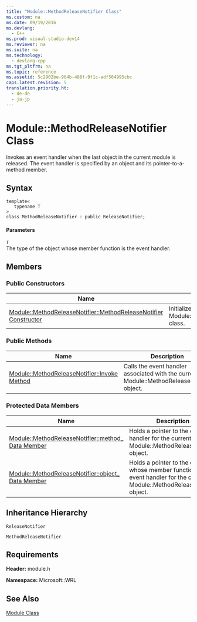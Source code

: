 ```yaml
---
title: "Module::MethodReleaseNotifier Class"
ms.custom: na
ms.date: 09/19/2016
ms.devlang: 
  - C++
ms.prod: visual-studio-dev14
ms.reviewer: na
ms.suite: na
ms.technology: 
  - devlang-cpp
ms.tgt_pltfrm: na
ms.topic: reference
ms.assetid: 5c2902be-964b-488f-9f1c-adf504995cbc
caps.latest.revision: 5
translation.priority.ht: 
  - de-de
  - ja-jp
---
```

# Module::MethodReleaseNotifier Class
Invokes an event handler when the last object in the current module is released. The event handler is specified by an object and its pointer-to-a-method member.  
  
## Syntax  
  
```  
template<  
   typename T  
>  
class MethodReleaseNotifier : public ReleaseNotifier;  
```  
  
#### Parameters  
 `T`  
 The type of the object whose member function is the event handler.  
  
## Members  
  
### Public Constructors  
  
|Name|Description|  
|----------|-----------------|  
|[Module::MethodReleaseNotifier::MethodReleaseNotifier Constructor](../vs140/Module--MethodReleaseNotifier--MethodReleaseNotifier-Constructor.md)|Initializes a new instance of the Module::MethodReleaseNotifier class.|  
  
### Public Methods  
  
|Name|Description|  
|----------|-----------------|  
|[Module::MethodReleaseNotifier::Invoke Method](../vs140/Module--MethodReleaseNotifier--Invoke-Method.md)|Calls the event handler associated with the current Module::MethodReleaseNotifier object.|  
  
### Protected Data Members  
  
|Name|Description|  
|----------|-----------------|  
|[Module::MethodReleaseNotifier::method_ Data Member](../vs140/Module--MethodReleaseNotifier--method_-Data-Member.md)|Holds a pointer to the event handler for the current Module::MethodReleaseNotifier object.|  
|[Module::MethodReleaseNotifier::object_ Data Member](../vs140/Module--MethodReleaseNotifier--object_-Data-Member.md)|Holds a pointer to the object whose member function is the event handler for the current Module::MethodReleaseNotifier object.|  
  
## Inheritance Hierarchy  
 `ReleaseNotifier`  
  
 `MethodReleaseNotifier`  
  
## Requirements  
 **Header:** module.h  
  
 **Namespace:** Microsoft::WRL  
  
## See Also  
 [Module Class](../vs140/Module-Class.md)